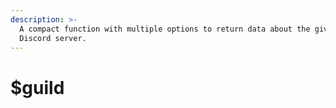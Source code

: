 ```yaml
---
description: >-
  A compact function with multiple options to return data about the given
  Discord server.
---
```


# $guild

